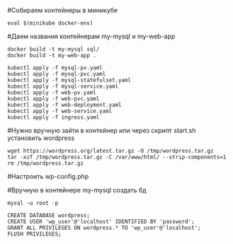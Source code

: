 #Собираем контейнеры в миникубе
```commandline
eval $(minikube docker-env)
```

#Даем названия контейнерам my-mysql и my-web-app
```commandline
docker build -t my-mysql sql/
docker build -t my-web-app .
```
```commandline
kubectl apply -f mysql-pv.yaml
kubectl apply -f mysql-pvc.yaml
kubectl apply -f mysql-statefulset.yaml
kubectl apply -f mysql-service.yaml
kubectl apply -f web-pv.yaml
kubectl apply -f web-pvc.yaml
kubectl apply -f web-deployment.yaml
kubectl apply -f web-service.yaml
kubectl apply -f ingress.yaml
```



#Нужно вручную зайти в контейнер или через скрипт start.sh установить wordpress
```commandline
wget https://wordpress.org/latest.tar.gz -O /tmp/wordpress.tar.gz
tar -xzf /tmp/wordpress.tar.gz -C /var/www/html/ --strip-components=1
rm /tmp/wordpress.tar.gz
```

#Настроить wp-config.php

#Вручную в контейнере my-mysql создать бд
```commandline
mysql -u root -p

CREATE DATABASE wordpress;
CREATE USER 'wp_user'@'localhost' IDENTIFIED BY 'password';
GRANT ALL PRIVILEGES ON wordpress.* TO 'wp_user'@'localhost';
FLUSH PRIVILEGES;

```
